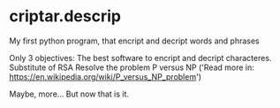 # criptar.descrip
My first python program, that encript and decript words and phrases

Only 3 objectives:
The best software to encript and decript characteres.
Substitute of RSA
Resolve the problem P versus NP ('Read more in: https://en.wikipedia.org/wiki/P_versus_NP_problem')

Maybe, more... But now that is it.
